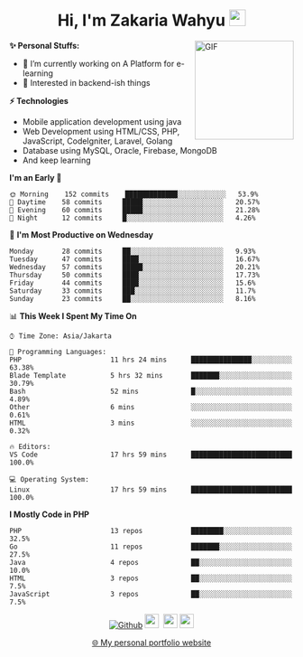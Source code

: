 <h1 align="center">Hi, I'm Zakaria Wahyu <img src="https://github.com/TheDudeThatCode/TheDudeThatCode/blob/master/Assets/Hi.gif" width="29px"></h1>

<img align="right" alt="GIF" height="175px" src="https://www.nayakapratama.co.id/wp-content/uploads/2019/07/Website-Maintenance.gif" />

**✨ Personal Stuffs:**
- 🔭 I’m currently working on A Platform for e-learning 
- 🌱 Interested in backend-ish things

**⚡ Technologies**
- Mobile application development using java
- Web Development using HTML/CSS, PHP, JavaScript, CodeIgniter, Laravel, Golang
- Database using MySQL, Oracle, Firebase, MongoDB
- And keep learning

<!--START_SECTION:waka-->
**I'm an Early 🐤** 

```text
🌞 Morning    152 commits    █████████████░░░░░░░░░░░░   53.9% 
🌆 Daytime    58 commits     █████░░░░░░░░░░░░░░░░░░░░   20.57% 
🌃 Evening    60 commits     █████░░░░░░░░░░░░░░░░░░░░   21.28% 
🌙 Night      12 commits     █░░░░░░░░░░░░░░░░░░░░░░░░   4.26%

```
📅 **I'm Most Productive on Wednesday** 

```text
Monday       28 commits     ██░░░░░░░░░░░░░░░░░░░░░░░   9.93% 
Tuesday      47 commits     ████░░░░░░░░░░░░░░░░░░░░░   16.67% 
Wednesday    57 commits     █████░░░░░░░░░░░░░░░░░░░░   20.21% 
Thursday     50 commits     ████░░░░░░░░░░░░░░░░░░░░░   17.73% 
Friday       44 commits     ████░░░░░░░░░░░░░░░░░░░░░   15.6% 
Saturday     33 commits     ███░░░░░░░░░░░░░░░░░░░░░░   11.7% 
Sunday       23 commits     ██░░░░░░░░░░░░░░░░░░░░░░░   8.16%

```


📊 **This Week I Spent My Time On** 

```text
⌚︎ Time Zone: Asia/Jakarta

💬 Programming Languages: 
PHP                      11 hrs 24 mins      ███████████████░░░░░░░░░░   63.38% 
Blade Template           5 hrs 32 mins       ███████░░░░░░░░░░░░░░░░░░   30.79% 
Bash                     52 mins             █░░░░░░░░░░░░░░░░░░░░░░░░   4.89% 
Other                    6 mins              ░░░░░░░░░░░░░░░░░░░░░░░░░   0.61% 
HTML                     3 mins              ░░░░░░░░░░░░░░░░░░░░░░░░░   0.32%

🔥 Editors: 
VS Code                  17 hrs 59 mins      █████████████████████████   100.0%

💻 Operating System: 
Linux                    17 hrs 59 mins      █████████████████████████   100.0%

```

**I Mostly Code in PHP** 

```text
PHP                      13 repos            ████████░░░░░░░░░░░░░░░░░   32.5% 
Go                       11 repos            ███████░░░░░░░░░░░░░░░░░░   27.5% 
Java                     4 repos             ██░░░░░░░░░░░░░░░░░░░░░░░   10.0% 
HTML                     3 repos             ██░░░░░░░░░░░░░░░░░░░░░░░   7.5% 
JavaScript               3 repos             ██░░░░░░░░░░░░░░░░░░░░░░░   7.5%

```



<!--END_SECTION:waka-->

<p align="center">
<a href="https://github.com/zakariawahyu" target="_blank"><img alt="Github" src="https://img.shields.io/badge/GitHub-%2312100E.svg?&style=for-the-badge&logo=Github&logoColor=white" /></a>
<a href="https://www.twitter.com/_zakariawahyu"><img src="https://img.shields.io/badge/twitter-%231DA1F2.svg?&style=for-the-badge&logo=twitter&logoColor=white" height=25></a> 
<a href="https://www.linkedin.com/in/zakariawahyu"><img src="https://img.shields.io/badge/linkedin-%230077B5.svg?&style=for-the-badge&logo=linkedin&logoColor=white" height=25></a> 
<a href="https://www.instagram.com/_zakariawahyu"><img src="https://img.shields.io/badge/instagram-%23E4405F.svg?&style=for-the-badge&logo=instagram&logoColor=white" height=25></a></p>
<p align="center"><a href="https://www.zakariawahyu.com" target="_blank">🌐 My personal portfolio website</a></p>
